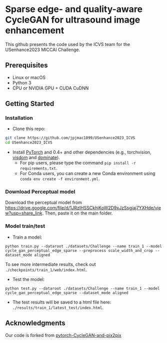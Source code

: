 
# Sparse edge- and quality-aware CycleGAN for ultrasound image enhancement

This github presents the code used by the ICVS team for the USenhance2023 MICCAI Challenge.

## Prerequisites
- Linux or macOS
- Python 3
- CPU or NVIDIA GPU + CUDA CuDNN

## Getting Started
### Installation

- Clone this repo:
```bash
git clone https://github.com/jpjmac1099/USenhance2023_ICVS
cd USenhance2023_ICVS
```

- Install [PyTorch](http://pytorch.org) and 0.4+ and other dependencies (e.g., torchvision, [visdom](https://github.com/facebookresearch/visdom) and [dominate](https://github.com/Knio/dominate)).
  - For pip users, please type the command `pip install -r requirements.txt`.
  - For Conda users, you can create a new Conda environment using `conda env create -f environment.yml`.
### Download Perceptual model
Download the perceptual model from https://drive.google.com/file/d/1JRzIHSSCkhjKoW2D9xJzSsgjaj7YXHde/view?usp=share_link.
Then, paste it on the main folder.

### Model train/test
- Train a model:
```
python train.py --dataroot ./datasets/Challenge --name train_1 --model cycle_gan_perceptual_edge_sparse --preprocess scale_width_and_crop --dataset_mode aligned
```
To see more intermediate results, check out `./checkpoints/train_1/web/index.html`.
- Test the model:
```
python test.py --dataroot ./datasets/Challenge --name train_1 --model cycle_gan_perceptual_edge_sparse --dataset_mode aligned
```
- The test results will be saved to a html file here: `./results/train_1/latest_test/index.html`.

## Acknowledgments
Our code is forked from [pytorch-CycleGAN-and-pix2pix](https://github.com/junyanz/pytorch-CycleGAN-and-pix2pix/tree/master)
